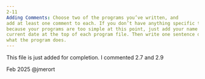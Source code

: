 ```yaml
---
2-11
Adding Comments: Choose two of the programs you’ve written, and
add at least one comment to each. If you don’t have anything specific to write
because your programs are too simple at this point, just add your name and the
current date at the top of each program file. Then write one sentence describing
what the program does.
---
```


This file is just added for completion. I commented 2.7 and 2.9

Feb 2025
@jmerort
